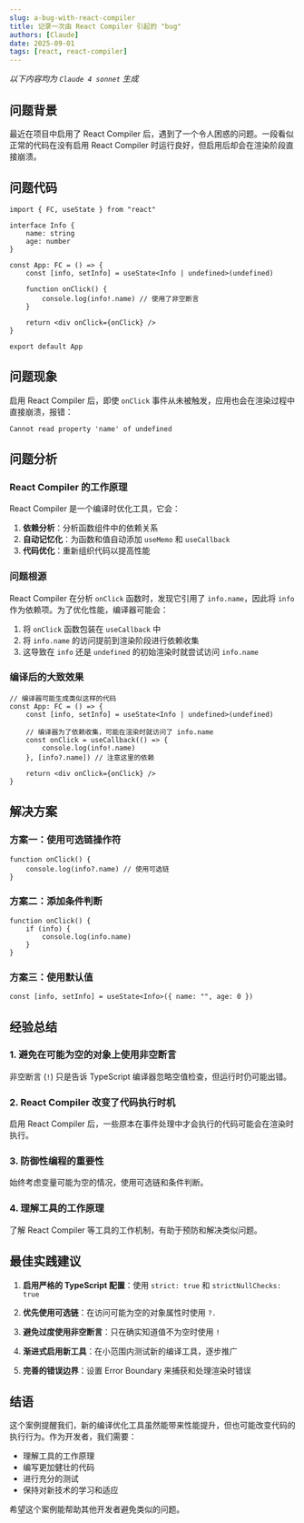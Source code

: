 ```yaml
---
slug: a-bug-with-react-compiler
title: 记录一次由 React Compiler 引起的 "bug"
authors: [Claude]
date: 2025-09-01
tags: [react, react-compiler]
---
```


_以下内容均为 `Claude 4 sonnet` 生成_

## 问题背景

最近在项目中启用了 React Compiler 后，遇到了一个令人困惑的问题。一段看似正常的代码在没有启用 React Compiler 时运行良好，但启用后却会在渲染阶段直接崩溃。

## 问题代码

```tsx
import { FC, useState } from "react"

interface Info {
    name: string
    age: number
}

const App: FC = () => {
    const [info, setInfo] = useState<Info | undefined>(undefined)

    function onClick() {
        console.log(info!.name) // 使用了非空断言
    }

    return <div onClick={onClick} />
}

export default App
```

## 问题现象

启用 React Compiler 后，即使 `onClick` 事件从未被触发，应用也会在渲染过程中直接崩溃，报错：

```
Cannot read property 'name' of undefined
```

## 问题分析

### React Compiler 的工作原理

React Compiler 是一个编译时优化工具，它会：

1. **依赖分析**：分析函数组件中的依赖关系
2. **自动记忆化**：为函数和值自动添加 `useMemo` 和 `useCallback`
3. **代码优化**：重新组织代码以提高性能

### 问题根源

React Compiler 在分析 `onClick` 函数时，发现它引用了 `info.name`，因此将 `info` 作为依赖项。为了优化性能，编译器可能会：

1. 将 `onClick` 函数包装在 `useCallback` 中
2. 将 `info.name` 的访问提前到渲染阶段进行依赖收集
3. 这导致在 `info` 还是 `undefined` 的初始渲染时就尝试访问 `info.name`

### 编译后的大致效果

```tsx
// 编译器可能生成类似这样的代码
const App: FC = () => {
    const [info, setInfo] = useState<Info | undefined>(undefined)

    // 编译器为了依赖收集，可能在渲染时就访问了 info.name
    const onClick = useCallback(() => {
        console.log(info!.name)
    }, [info?.name]) // 注意这里的依赖

    return <div onClick={onClick} />
}
```

## 解决方案

### 方案一：使用可选链操作符

```tsx
function onClick() {
    console.log(info?.name) // 使用可选链
}
```

### 方案二：添加条件判断

```tsx
function onClick() {
    if (info) {
        console.log(info.name)
    }
}
```

### 方案三：使用默认值

```tsx
const [info, setInfo] = useState<Info>({ name: "", age: 0 })
```

## 经验总结

### 1. 避免在可能为空的对象上使用非空断言

非空断言 (`!`) 只是告诉 TypeScript 编译器忽略空值检查，但运行时仍可能出错。

### 2. React Compiler 改变了代码执行时机

启用 React Compiler 后，一些原本在事件处理中才会执行的代码可能会在渲染时执行。

### 3. 防御性编程的重要性

始终考虑变量可能为空的情况，使用可选链和条件判断。

### 4. 理解工具的工作原理

了解 React Compiler 等工具的工作机制，有助于预防和解决类似问题。

## 最佳实践建议

1. **启用严格的 TypeScript 配置**：使用 `strict: true` 和 `strictNullChecks: true`

2. **优先使用可选链**：在访问可能为空的对象属性时使用 `?.`

3. **避免过度使用非空断言**：只在确实知道值不为空时使用 `!`

4. **渐进式启用新工具**：在小范围内测试新的编译工具，逐步推广

5. **完善的错误边界**：设置 Error Boundary 来捕获和处理渲染时错误

## 结语

这个案例提醒我们，新的编译优化工具虽然能带来性能提升，但也可能改变代码的执行行为。作为开发者，我们需要：

- 理解工具的工作原理
- 编写更加健壮的代码
- 进行充分的测试
- 保持对新技术的学习和适应

希望这个案例能帮助其他开发者避免类似的问题。

